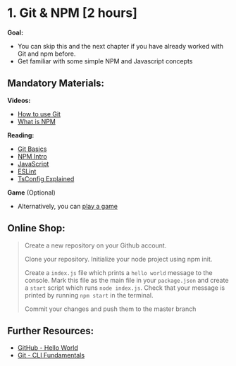 # 1. Git & NPM [2 hours]

**Goal:** 
- You can skip this and the next chapter if you have already worked with Git and npm before.
- Get familiar with some simple NPM and Javascript concepts

## Mandatory Materials:

**Videos:**
- [How to use Git](https://www.youtube.com/watch?v=HkdAHXoRtos)
- [What is NPM](https://www.youtube.com/watch?v=P3aKRdUyr0s)

**Reading:**
 - [Git Basics](https://git-scm.com/book/en/v2/Git-Basics-Getting-a-Git-Repository)
 - [NPM Intro](https://nodesource.com/blog/an-absolute-beginners-guide-to-using-npm/)
 - [JavaScript](https://htmldog.com/guides/javascript/beginner/)
 - [ESLint](https://eslint.org/docs/user-guide/getting-started)
 - [TsConfig Explained](https://www.typescriptlang.org/docs/handbook/tsconfig-json.html)

**Game** (Optional)
- Alternatively, you can [play a game](https://learngitbranching.js.org)

## Online Shop: 
 > Create a new repository on your Github account.
 >
 > Clone your repository. Initialize your node project using npm init.
 >
 > Create a `index.js` file which prints a `hello world` message to the console. Mark this file as the main file in your `package.json` and create a `start` script which runs `node index.js`. Check that your message is printed by running `npm start` in the terminal.
 >
 > Commit your changes and push them to the master branch
 
## Further Resources:

 - [GitHub - Hello World](https://guides.github.com/activities/hello-world/)
 - [Git - CLI Fundamentals](https://www.youtube.com/watch?v=HVsySz-h9r4)
